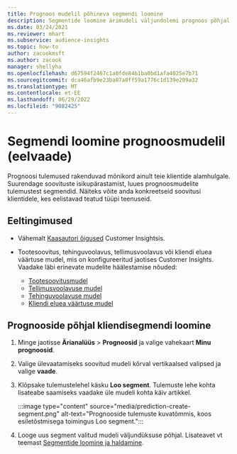 ```yaml
---
title: Prognoos mudelil põhineva segmendi loomine
description: Segmentide loomine ärimudeli väljundolemi prognoos põhjal.
ms.date: 03/24/2021
ms.reviewer: mhart
ms.subservice: audience-insights
ms.topic: how-to
author: zacookmsft
ms.author: zacook
manager: shellyha
ms.openlocfilehash: d67594f2467c1a0fde84b1ba0bd1afa4025e7b71
ms.sourcegitcommit: dca46afb9e23ba87a0ff59a1776c1d139e209a32
ms.translationtype: MT
ms.contentlocale: et-EE
ms.lasthandoff: 06/29/2022
ms.locfileid: "9082425"
---
```

# <a name="create-a-segment-based-on-a-prediction-model-preview"></a>Segmendi loomine prognoosmudelil (eelvaade)

Prognoosi tulemused rakenduvad mõnikord ainult teie klientide alamhulgale. Suurendage soovituste isikupärastamist, luues prognoosmudelite tulemustest segmendid. Näiteks võite anda konkreetseid soovitusi klientidele, kes eelistavad teatud tüüpi teenuseid. 

## <a name="prerequisites"></a>Eeltingimused

- Vähemalt [Kaasautori õigused](permissions.md) Customer Insightsis.

- Tootesoovitus, tehinguvoolavus, tellimusvoolavus või kliendi eluea väärtuse mudel, mis on konfigureeritud jaotises Customer Insights. Vaadake läbi erinevate mudelite häälestamise nõuded:

  - [Tootesoovitusmudel](predict-product-recommendation.md)
  - [Tellimusvoolavuse mudel](predict-subscription-churn.md)
  - [Tehinguvoolavuse mudel](predict-transactional-churn.md)
  - [Kliendi eluea väärtuse mudel](predict-customer-lifetime-value.md)

## <a name="create-a-customer-segment-based-on-predictions"></a>Prognooside põhjal kliendisegmendi loomine

1. Minge jaotisse **Ärianalüüs** > **Prognoosid** ja valige vahekaart **Minu prognoosid**.

1. Valige ülevaatamiseks soovitud mudeli kõrval vertikaalsed valipsed ja valige **vaade**.

1. Klõpsake tulemustelehel käsku **Loo segment**. Tulemuste lehe kohta lisateabe saamiseks vaadake üle mudeli kohta käiv artikkel.

   :::image type="content" source="media/prediction-create-segment.png" alt-text="Prognooside tulemuste kuvatõmmis, koos esiletõstmisega toimingus Loo segment.":::

1. Looge uus segment valitud mudeli väljundüksuse põhjal. Lisateavet vt teemast [Segmentide loomine ja haldamine](segments.md).
